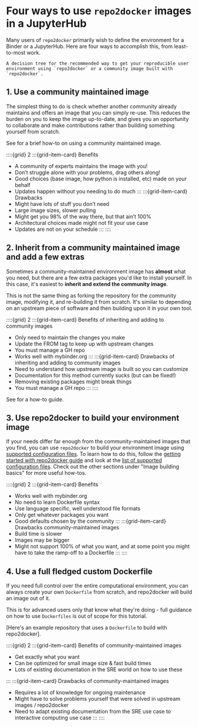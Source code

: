 # Four ways to use `repo2docker` images in a JupyterHub

Many users of `repo2docker` primarily wish to define the environment for a Binder or a JupyterHub. Here are four ways to accomplish this, from least-to-most work.

```{figure} ../_static/images/whentouse.svg
A decision tree for the recommended way to get your reproducible user environment using `repo2docker` or a community image built with `repo2docker`.
```

## 1. Use a community maintained image

The simplest thing to do is check whether another community already maintains and offers an image that you can simply re-use. This reduces the burden on you to keep the image up-to-date, and gives you an opportunity to collaborate and make contributions rather than building something yourself from scratch.

See [](./community-image.md) for a brief how-to on using a community maintained image.

::::{grid} 2
:::{grid-item-card} Benefits

- A community of experts maintains the image with you!
- Don’t struggle alone with your problems, drag others along!
- Good choices (base image, how python is installed, etc) made on your behalf
- Updates happen without you needing to do much
  :::
  :::{grid-item-card} Drawbacks
- Might have lots of stuff you don’t need
- Large image sizes, slower pulling
- Might get you 98% of the way there, but that ain’t 100%
- Architectural choices made might not fit your use case
- Updates are not on your schedule
  :::
  ::::

## 2. Inherit from a community maintained image and add a few extras

Sometimes a community-maintained environment image has **almost** what you need, but there are a few extra packages you'd like to install yourself. In this case, it's easiest to **inherit and extend the community image**.

This is not the same thing as forking the repository for the community image, modifying it, and re-building it from scratch. It's similar to depending on an upstream piece of software and then building upon it in your own tool.

::::{grid} 2
:::{grid-item-card} Benefits of inheriting and adding to community images

- Only need to maintain the changes you make
- Update the FROM tag to keep up with upstream changes
- You must manage a GH repo
- Works well with mybinder.org
  :::
  :::{grid-item-card} Drawbacks of inheriting and adding to community images
- Need to understand how upstream image is built so you can customize
- Documentation for this method currently sucks (but can be fixed!)
- Removing existing packages might break things
- You must manage a GH repo
  :::
  ::::

See [](./extend-community-image.md) for a how-to guide.

## 3. Use repo2docker to build your environment image

If your needs differ far enough from the community-maintained images that you find, you can use `repo2docker` to build your environment image using [supported configuration files](#config-files).
To learn how to do this, follow the [getting started with repo2docker guide](../start.md) and look at the [list of supported configuration files](#config-files).
Check out the other sections under "Image building basics" for more useful how-tos.

::::{grid} 2
:::{grid-item-card} Benefits

- Works well with mybinder.org
- No need to learn Dockerfile syntax
- Use language specific, well understood file formats
- Only get whatever packages you want
- Good defaults chosen by the community
  :::
  :::{grid-item-card} Drawbacks community-maintained images
- Build time is slower
- Images may be bigger
- Might not support 100% of what you want, and at some point you might have to take the ramp-off to a Dockerfile
  :::
  ::::

## 4. Use a full fledged custom Dockerfile

If you need full control over the entire computational environment, you can always create your own `Dockerfile` from scratch, and repo2docker will build an image out of it.

This is for advanced users only that know what they're doing - full guidance on how to use `Dockerfiles` is out of scope for this tutorial.

[Here's an example repository that uses a `Dockerfile` to build with repo2docker].

::::{grid} 2
:::{grid-item-card} Benefits of community-maintained images

- Get exactly what you want
- Can be optimized for small image size & fast build times
- Lots of existing documentation in the SRE world on how to use these

:::
:::{grid-item-card} Drawbacks of community-maintained images

- Requires a lot of knowledge for ongoing maintenance
- Might have to solve problems yourself that were solved in upstream images / repo2docker
- Need to adapt existing documentation from the SRE use case to interactive computing use case
  :::
  ::::
